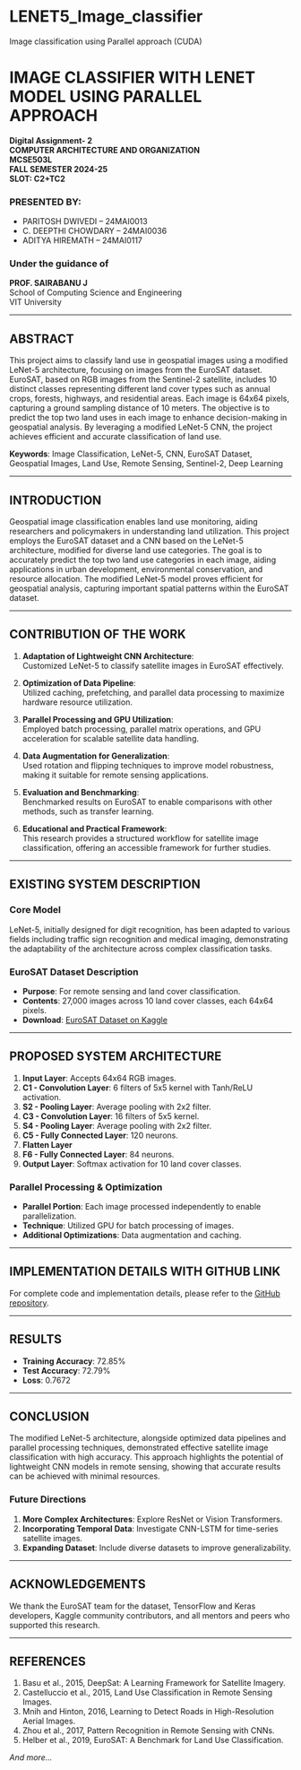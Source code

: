 # LENET5_Image_classifier
Image classification using Parallel approach (CUDA)
# IMAGE CLASSIFIER WITH LENET MODEL USING PARALLEL APPROACH

**Digital Assignment- 2**  
**COMPUTER ARCHITECTURE AND ORGANIZATION**  
**MCSE503L**  
**FALL SEMESTER 2024-25**  
**SLOT: C2+TC2**  

### PRESENTED BY:
- PARITOSH DWIVEDI – 24MAI0013  
- C. DEEPTHI CHOWDARY – 24MAI0036  
- ADITYA HIREMATH – 24MAI0117  

### Under the guidance of  
**PROF. SAIRABANU J**  
School of Computing Science and Engineering  
VIT University  

---

## ABSTRACT
This project aims to classify land use in geospatial images using a modified LeNet-5 architecture, focusing on images from the EuroSAT dataset. EuroSAT, based on RGB images from the Sentinel-2 satellite, includes 10 distinct classes representing different land cover types such as annual crops, forests, highways, and residential areas. Each image is 64x64 pixels, capturing a ground sampling distance of 10 meters. The objective is to predict the top two land uses in each image to enhance decision-making in geospatial analysis. By leveraging a modified LeNet-5 CNN, the project achieves efficient and accurate classification of land use.

**Keywords**: Image Classification, LeNet-5, CNN, EuroSAT Dataset, Geospatial Images, Land Use, Remote Sensing, Sentinel-2, Deep Learning

---

## INTRODUCTION
Geospatial image classification enables land use monitoring, aiding researchers and policymakers in understanding land utilization. This project employs the EuroSAT dataset and a CNN based on the LeNet-5 architecture, modified for diverse land use categories. The goal is to accurately predict the top two land use categories in each image, aiding applications in urban development, environmental conservation, and resource allocation. The modified LeNet-5 model proves efficient for geospatial analysis, capturing important spatial patterns within the EuroSAT dataset.

---

## CONTRIBUTION OF THE WORK
1. **Adaptation of Lightweight CNN Architecture**:  
   Customized LeNet-5 to classify satellite images in EuroSAT effectively.
   
2. **Optimization of Data Pipeline**:  
   Utilized caching, prefetching, and parallel data processing to maximize hardware resource utilization.

3. **Parallel Processing and GPU Utilization**:  
   Employed batch processing, parallel matrix operations, and GPU acceleration for scalable satellite data handling.

4. **Data Augmentation for Generalization**:  
   Used rotation and flipping techniques to improve model robustness, making it suitable for remote sensing applications.

5. **Evaluation and Benchmarking**:  
   Benchmarked results on EuroSAT to enable comparisons with other methods, such as transfer learning.

6. **Educational and Practical Framework**:  
   This research provides a structured workflow for satellite image classification, offering an accessible framework for further studies.

---

## EXISTING SYSTEM DESCRIPTION
### Core Model
LeNet-5, initially designed for digit recognition, has been adapted to various fields including traffic sign recognition and medical imaging, demonstrating the adaptability of the architecture across complex classification tasks.

### EuroSAT Dataset Description
- **Purpose**: For remote sensing and land cover classification.
- **Contents**: 27,000 images across 10 land cover classes, each 64x64 pixels.
- **Download**: [EuroSAT Dataset on Kaggle](https://www.kaggle.com/datasets/apollo2506/eurosat-dataset/data)

---

## PROPOSED SYSTEM ARCHITECTURE
1. **Input Layer**: Accepts 64x64 RGB images.
2. **C1 - Convolution Layer**: 6 filters of 5x5 kernel with Tanh/ReLU activation.
3. **S2 - Pooling Layer**: Average pooling with 2x2 filter.
4. **C3 - Convolution Layer**: 16 filters of 5x5 kernel.
5. **S4 - Pooling Layer**: Average pooling with 2x2 filter.
6. **C5 - Fully Connected Layer**: 120 neurons.
7. **Flatten Layer**
8. **F6 - Fully Connected Layer**: 84 neurons.
9. **Output Layer**: Softmax activation for 10 land cover classes.

### Parallel Processing & Optimization
- **Parallel Portion**: Each image processed independently to enable parallelization.
- **Technique**: Utilized GPU for batch processing of images.
- **Additional Optimizations**: Data augmentation and caching.

---

## IMPLEMENTATION DETAILS WITH GITHUB LINK
For complete code and implementation details, please refer to the [GitHub repository](#).

---

## RESULTS
- **Training Accuracy**: 72.85%
- **Test Accuracy**: 72.79%
- **Loss**: 0.7672

---

## CONCLUSION
The modified LeNet-5 architecture, alongside optimized data pipelines and parallel processing techniques, demonstrated effective satellite image classification with high accuracy. This approach highlights the potential of lightweight CNN models in remote sensing, showing that accurate results can be achieved with minimal resources.

### Future Directions
1. **More Complex Architectures**: Explore ResNet or Vision Transformers.
2. **Incorporating Temporal Data**: Investigate CNN-LSTM for time-series satellite images.
3. **Expanding Dataset**: Include diverse datasets to improve generalizability.

---

## ACKNOWLEDGEMENTS
We thank the EuroSAT team for the dataset, TensorFlow and Keras developers, Kaggle community contributors, and all mentors and peers who supported this research.

---

## REFERENCES
1. Basu et al., 2015, DeepSat: A Learning Framework for Satellite Imagery.
2. Castelluccio et al., 2015, Land Use Classification in Remote Sensing Images.
3. Mnih and Hinton, 2016, Learning to Detect Roads in High-Resolution Aerial Images.
4. Zhou et al., 2017, Pattern Recognition in Remote Sensing with CNNs.
5. Helber et al., 2019, EuroSAT: A Benchmark for Land Use Classification.

*And more...*
